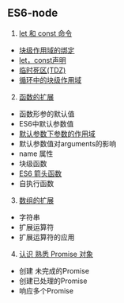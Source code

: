 ﻿
## ES6-node

1. [let 和 const 命令][1]

 * [块级作用域的绑定][2]
 * [let，const声明][3]
 * [临时死区(TDZ)][4]
 * [循环中的块级作用域][5]
 
2. [函数的扩展][6]

 * 函数形参的默认值
 * ES6中默认参数值
 * [默认参数下参数的作用域][7]
 * 默认参数值对arguments的影响
 * name 属性
 * 块级函数
 * [ES6 箭头函数][8]
 * 自执行函数
 
3. [数组的扩展][9]

 * 字符串
 * 扩展运算符
 * 扩展运算符的应用
 
4. [认识 熟悉 Promise 对象][10]

 * 创建 未完成的Promise
 * 创建已处理的Promise
 * 响应多个Promise
 


  [1]: https://github.com/xiaoyao21/ES6-nodes/blob/master/let-const.md
  [2]: https://github.com/xiaoyao21/ES6-nodes/blob/master/let-const.md#%E5%9D%97%E7%BA%A7%E4%BD%9C%E7%94%A8%E5%9F%9F%E7%9A%84%E7%BB%91%E5%AE%9A
  [3]: https://github.com/xiaoyao21/ES6-nodes/blob/master/let-const.md#letconst%E5%A3%B0%E6%98%8E
  [4]: https://github.com/xiaoyao21/ES6-nodes/blob/master/let-const.md#%E4%B8%B4%E6%97%B6%E6%AD%BB%E5%8C%BAtdz
  [5]: https://github.com/xiaoyao21/ES6-nodes/blob/master/let-const.md#%E5%BE%AA%E7%8E%AF%E4%B8%AD%E7%9A%84%E5%9D%97%E7%BA%A7%E4%BD%9C%E7%94%A8%E5%9F%9F
  [6]: https://github.com/xiaoyao21/ES6-nodes/blob/master/function.md
  [7]: https://github.com/xiaoyao21/ES6-nodes/blob/master/function.md#%E9%BB%98%E8%AE%A4%E5%8F%82%E6%95%B0%E4%B8%8B%E5%8F%82%E6%95%B0%E7%9A%84%E4%BD%9C%E7%94%A8%E5%9F%9F
  [8]: https://github.com/xiaoyao21/ES6-nodes/blob/master/function.md#es6-%E7%AE%AD%E5%A4%B4%E5%87%BD%E6%95%B0
  [9]: https://github.com/xiaoyao21/ES6-nodes/blob/master/Array.md
  [10]: https://github.com/xiaoyao21/ES6-nodes/blob/master/Promise.md